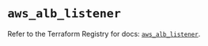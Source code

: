 # `aws_alb_listener`

Refer to the Terraform Registry for docs: [`aws_alb_listener`](https://registry.terraform.io/providers/hashicorp/aws/5.34.0/docs/resources/alb_listener).
